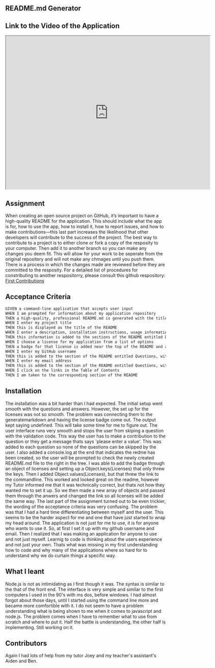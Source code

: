 
## README.md Generator

## Link to the Video of the Application
<iframe src="https://drive.google.com/file/d/1XtL8YLaH7eAoLDr3frwF1U7niK2zV6nc/preview" width="640" height="480"></iframe>

## Assignment 
When creating an open source project on GitHub, it’s important to have a high-quality README for the application. This should include what the app is for, how to use the app, how to install it, how to report issues, and how to make contributions&mdash;this last part increases the likelihood that other developers will contribute to the success of the project.
The best way to contribute to a project is to either clone or fork a copy of the resposity to your computer. Then add it to another branch so you can make any changes you deem fit. This will allow for your work to be seperate from the original repository and will not make any chmages until you push them. There is a process in which the changes made are reviewed before they are committed to the resposity. For a detailed list of procedures for constributing to another respositorry, please consult this github respository:
 <a href="https://github.com/firstcontributions/first-contributions">First Contributions</a>

## Acceptance Criteria
```md
GIVEN a command-line application that accepts user input
WHEN I am prompted for information about my application repository
THEN a high-quality, professional README.md is generated with the title of my project and sections entitled Description, Table of Contents, Installation, Usage, License, Contributing, Tests, and Questions
WHEN I enter my project title
THEN this is displayed as the title of the README
WHEN I enter a description, installation instructions, usage information, contribution guidelines, and test instructions
THEN this information is added to the sections of the README entitled Description, Installation, Usage, Contributing, and Tests
WHEN I choose a license for my application from a list of options
THEN a badge for that license is added near the top of the README and a notice is added to the section of the README entitled License that explains which license the application is covered under
WHEN I enter my GitHub username
THEN this is added to the section of the README entitled Questions, with a link to my GitHub profile
WHEN I enter my email address
THEN this is added to the section of the README entitled Questions, with instructions on how to reach me with additional questions
WHEN I click on the links in the Table of Contents
THEN I am taken to the corresponding section of the README
```
## Installation
The installation was a bit harder than I had expected. The initial setup went smooth with the questions and answers. However, the set up for the licenses was not so smooth. The problem was connecting them to the generatemarkdown and having the license badge come out. The output kept saying undefined. This will take some time for me to figure out. 
The user interface runs very smooth and stops the user from skiping a question with the validation code. This way the user has to make a contribution to the question or they get a message thats says 'please enter a value'. This was added to each question so none of the questions can be skipped by the user. I also added a console.log at the end that indicates the redme has been created, so the user will be prompted to check the newly created README.md file to the right in the tree. I was able to add the badge through an object of licenses and setting up a Object.keys(Licenses) that only threw the keys. Then I added Object.values(Licenses), but that threw the link to the commandline. This worked and looked great on the readme, however my Tutor informed me that it was technically correct, but thats not how they wanted me to set it up. So we then made a new array of objects and passed them through the anwers and changed the link so all licenses will be added the same way. The last part of the assignment turned out to be even trickier, the wording of the acceptance criteria was very confusing. The problem was that I had a hard time differentiating between myself and the user. This seems to be the harder aspect for me and one that have just started to wrap my head around. The application is not just for me to use, it is for anyone who wants to use it. So, at first I set it up with my github username and email. Then I realized that I was making an application for anyone to use and not just myself. Learnig to code is thinking about the users experience and not just your own. Thats what was missing in my first understanding how to code and why many of the applications where so hard for to understand why we do curtain things a specific way.

## What I leant 
Node.js is not as intimidating as I first though it was. The syntax is similar to the that of the front end. The interface is very simple and similar to the first computers I used in the 90's with ms dos, before windows. I had almost forgot about those days, until I started using the command line more and became more comfortible with it. I do not seem to have a problem understanding what is being shown to me when it comes to javascript and node.js. The problem comes when I have to remember what to use from scratch and where to put it. Half the battle is understanding, the other half is implementing. Still working on it. 

## Contributors 
Again I had lots of help from my tutor Joey and my teacher's assistant's Aiden and Ben. 




